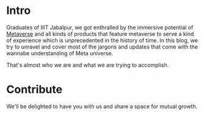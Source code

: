 
# Intro

Graduates of IIIT Jabalpur, we got enthralled by the immersive potential of [Metaverse](https://about.facebook.com/meta/) and all kinds of products that feature metaverse to serve a kind of experience which is unprecedented in the history of time. 
In this blog, we try to unravel and cover most of the jargons and updates that come with the wannabe understanding of Meta universe.

That's almost who we are and what we are trying to accomplish. 

# Contribute

We'll be delighted to have you with us and share a space for mutual growth.

